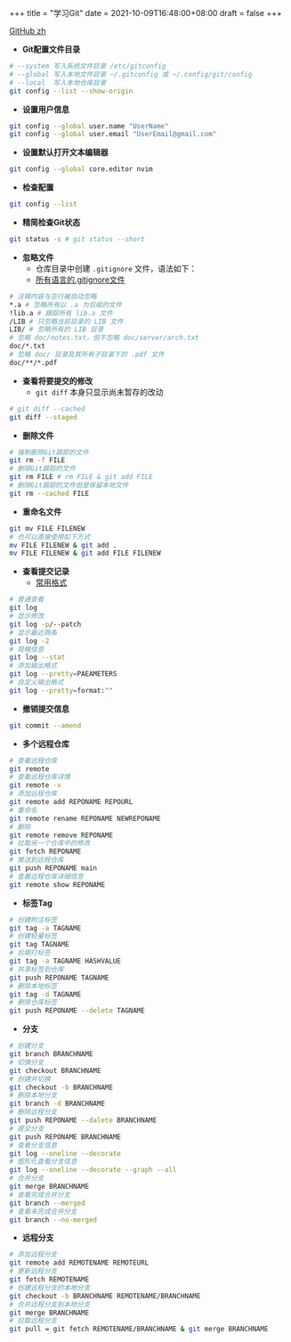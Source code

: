 +++
title = "学习Git"
date = 2021-10-09T16:48:00+08:00
draft = false
+++

 [GitHub zh](https://git-scm.com/book/zh/v2) 

- **Git配置文件目录**

```bash
# --system 写入系统文件目录 /etc/gitconfig 
# --global 写入本地文件目录 ~/.gitconfig 或 ~/.config/git/config 
# --local  写入本地仓库目录 
git config --list --show-origin 
```

- **设置用户信息**

```bash
git config --global user.name "UserName"
git config --global user.email "UserEmail@gmail.com"
```
	
- **设置默认打开文本编辑器**

```bash
git config --global core.editor nvim
```

- **检查配置**

```bash
git config --list
```

- **精简检查Git状态**

```bash
git status -s # git status --short
```

- **忽略文件**
	- 仓库目录中创建  `.gitignore` 文件，语法如下：
	-  [所有语言的.gitignore文件](https://github.com/github/gitignore) 

```bash
# 注释内容与空行被自动忽略
*.a # 忽略所有以 .a 为后缀的文件
!lib.a # 跟踪所有 lib.a 文件
/LIB # 只忽略当前目录的 LIB 文件
LIB/ # 忽略所有的 LIB 目录
# 忽略 doc/notes.txt，但不忽略 doc/server/arch.txt
doc/*.txt
# 忽略 doc/ 目录及其所有子目录下的 .pdf 文件
doc/**/*.pdf
```

- **查看将要提交的修改**
	- `git diff` 本身只显示尚未暂存的改动

```bash
# git diff --cached
git diff --staged
```

- **删除文件**

```bash
# 强制删除Git跟踪的文件
git rm -f FILE
# 删除Git跟踪的文件
git rm FILE # rm FILE & git add FILE
# 删除Git跟踪的文件但是保留本地文件
git rm --cached FILE
```

- **重命名文件**

```bash
git mv FILE FILENEW
# 也可以直接使用如下方式
mv FILE FILENEW & git add .
mv FILE FILENEW & git add FILE FILENEW
```

- **查看提交记录**
	- [常用格式](https://git-scm.com/book/zh/v2/ch00/pretty_format) 

```bash
# 普通查看
git log
# 显示修改
git log -p/--patch
# 显示最近两条
git log -2
# 简略信息
git log --stat
# 添加输出格式
git log --pretty=PAEAMETERS
# 自定义输出格式
git log --pretty=format:""
```

- **撤销提交信息**

```bash
git commit --amend
```

- **多个远程仓库**

```bash
# 查看远程仓库
git remote
# 查看远程仓库详情
git remote -v
# 添加远程仓库
git remote add REPONAME REPOURL
# 重命名
git remote rename REPONAME NEWREPONAME
# 删除
git remote remove REPONAME
# 拉取另一个仓库中的修改
git fetch REPONAME
# 推送到远程仓库
git push REPONAME main
# 查看远程仓库详细信息
git remote show REPONAME
```
- **标签Tag**

```bash
# 创建附注标签
git tag -a TAGNAME
# 创建轻量标签
git tag TAGNAME
# 后期打标签
git tag -a TAGNAME HASHVALUE
# 共享标签到仓库
git push REPONAME TAGNAME
# 删除本地标签
git tag -d TAGNAME
# 删除仓库标签
git push REPONAME --delete TAGNAME
```

- **分支**

```bash
# 创建分支
git branch BRANCHNAME
# 切换分支
git checkout BRANCHNAME
# 创建并切换
git checkout -b BRANCHNAME
# 删除本地分支
git branch -d BRANCHNAME
# 删除远程分支
git push REPONAME --dalete BRANCHNAME
# 提交分支
git push REPONAME BRANCHNAME
# 查看分支信息
git log --oneline --decorate
# 图形化查看分支信息
git log --oneline --decorate --graph --all
# 合并分支
git merge BRANCHNAME
# 查看完成合并分支
git branch --merged
# 查看未完成合并分支
git branch --no-merged
```

- **远程分支**

```bash
# 添加远程分支
git remote add REMOTENAME REMOTEURL
# 更新远程分支
git fetch REMOTENAME
# 创建远程分支的本地分支
git checkout -b BRANCHNAME REMOTENAME/BRANCHNAME
# 合并远程分支到本地分支
git merge BRANCHNAME
# 拉取远程分支
git pull = git fetch REMOTENAME/BRANCHNAME & git merge BRANCHNAME
```











